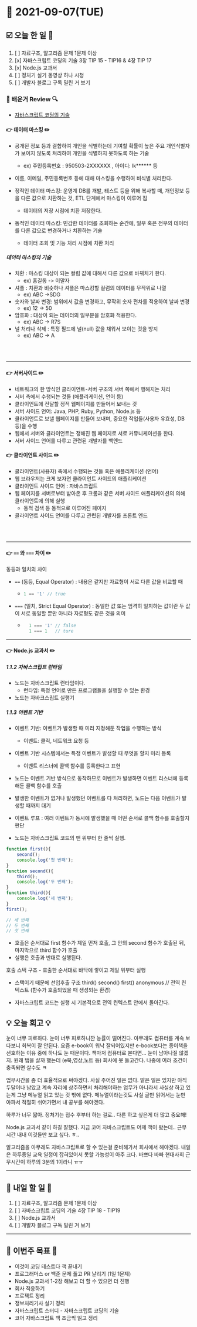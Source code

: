 # 📆 2021-09-07(TUE)
## ☑️ 오늘 한 일 📑
1. [ ] 자료구조, 알고리즘 문제 1문제 이상 
2. [x] 자바스크립트 코딩의 기술 3장 TIP 15 - TIP16 & 4장 TIP 17
3. [x] Node.js 교과서 
4. [ ] 정처기 실기 동영상 하나 시청 
5. [ ] 개발자 블로그 구독 밀린 거 보기 

### 📌️ 배운거 Review 🔍️
- [자바스크립트 코딩의 기술](https://github.com/Kyuwon53/library_books_record/tree/main/Technology_In_Javascript_coding)


#### 👉 데이터 마스킹  ✏️

-  공개된 정보 등과 결합하여 개인을 식별하는데 기여할 확률이 높은 주요 개인식별자가 보이지 않도록 처리하여 
개인을 식별하지 못하도록 하는 기술
   - ex) 주민등록번호 : 950503-2XXXXXX , 아이디: lk******  등 
  
- 이름, 이메일, 주민등록번호 등에 대해 마스킹을 수행하여 비식별 처리한다. 

- 정적인 데이터 마스킹: 운영계 DB를 개발, 테스트 등을 위해 복사할 때, 개인정보 등을 다른 값으로 치환하는 것, ETL 단계에서 마스킹이 이루어 짐
  - 데이터의 저장 시점에 치환 저장한다. 
- 동적인 데이터 마스킹: 민감한 데이터를 조회하는 순간에, 일부 혹은 전부의 데이터를 다른 값으로 변경하거나 치환하는 기술
  - 데이터 조회 및 기능 처리 시점에 치환 처리 
  
##### 데이터 마스킹의 기술 
- 치환 : 마스킹 대상이 되는 컬럼 값에 대해서 다른 값으로 바꿔치기 한다. 
  - ex) 홍길동 -> 이말자 
- 셔플 : 치환과 비슷하나 셔플은 마스킹할 컬럼의 데이터를 무작위로 나열
  - ex) ABC ->SDG
- 숫자와 날짜 변경: 범위에서 값을 변경하고, 무작위 숫자 편차를 적용하여 날짜 변경
  - ex) 12 -> 50
- 암호화 : 대상이 되는 데이터의 일부분을 암호화 적용한다. 
  - ex) ABC -> R7S
- 널 처리나 삭제 : 특정 필드에 널(null) 값을 채워서 보이는 것을 방지 
  - ex) ABC -> A
  
<br><br>
***

#### 👉 서버사이드 ✏️
- 네트워크의 한 방식인 클라이언트-서버 구조의 서버 쪽에서 행해지는 처리 
- 서버 측에서 수행되는 것들 (애플리케이션, 언어 등)
- 클라이언트에 전달할 정적 웹페이지를 만들어서 보내는 것 
- 서버 사이드 언어: Java, PHP, Ruby, Python, Node.js 등 
- 클라이언트로 보낼 웹페이지를 만들어 보내며, 중요한 작업들(사용자 유효성, DB 등)을 수행
- 웹에서 서버와 클라이언트는 정해진 웹 페이지로 서로 커뮤니케이션을 한다.
- 서버 사이드 언어를 다루고 관련된 개발자를 백엔드

#### 👉 클라이언트 사이드 ✏️

- 클라이언트(사용자) 측에서 수행되는 것들 혹은 애플리케이션 (언어)
- 웹 브라우저는 크게 보자면 클라이언트 사이드의 애플리케이션
- 클라이언트 사이드 언어 : 자바스크립트 
- 웹 페이지를 서버로부터 받아온 후 크롬과 같은 서버 사이드 애플리케이션의 의해 클라이언트에 의해 실행
  - 동적 검색 등 동적으로 이루어진 페이지 
- 클라이언트 사이드 언어를 다루고 관련된 개발자를 프론트 엔드

<br><br>
***

#### 👉 `==` 와 `===` 차이 ✏️

동등과 일치의 차이
- `==` (동등,  Equal Operator) : 내용은 같지만 자료형이 서로 다른 값을 비교할 때 
    - ```js
      1 == '1' // true
       ```

- `===` (일치,  Strict Equal Operator) : 동일한 값 또는 엄격히 일치하는 값이란 두 값이 서로 동일할 뿐만 아니라 자료형도 같은 것을 의미 
    - ```js
        1 === '1' // false
        1 === 1   // ture
      ```

***
#### 👉 Node.js 교과서 ✏️
##### 1.1.2 자바스크립트 런타임 
- 노드는 자바스크립트 런타임이다. 
  - 런타임: 특정 언어로 만든 프로그램들을 실행할 수 있는 환경 
- 노드는 자바크스립트 실행기

##### 1.1.3 이벤트 기반
- 이벤트 기반: 이벤트가 발생할 때 미리 지정해둔 작업을 수행하는 방식 
  - 이벤트: 클릭, 네트워크 요청 등 
  
- 이벤트 기반 시스템에서는 특정 이벤트가 발생할 때 무엇을 할지 미리 등록 
  - 이벤트 리스너에 콜백 함수를 등록한다고 표현 
  
- 노드는 이벤트 기반 방식으로 동작하므로 이벤트가 발생하면 이벤트 리스너에 등록해둔 콜백 함수를 호출
- 발생한 이벤트가 없거나 발생했던 이벤트를 다 처리하면, 노드는 다음 이벤트가 발생할 때까지 대기 
- 이벤트 루프 : 여러 이벤트가 동시에 발생했을 때 어떤 순서로 콜백 함수를 호출할지 판단 

- 노드는 자바스크립트 코드의 맨 위부터 한 줄씩 실행.
```js
function first(){
    second();
    console.log('첫 번째');
}
function second(){
    third();
    console.log('두 번째');
}
function third(){
    console.log('세 번째');
}
first();

// 세 번째
// 두 번째
// 첫 번째
```
- 호출은 순서대로 first 함수가 제일 먼저 호출, 그 안의 second 함수가 호출된 뒤, 마지막으로 third 함수가 호출
- 실행은 호출과 반대로 실행된다. 

호출 스택 구조 - 호출한 순서대로 바닥에 쌓이고 제일 위부터 실행 
- 스택이기 때문에 선입후출 구조 
third()
second()
first()
anonymous     // 전역 컨텍스트 (함수가 호출되었을 때 생성되는 환경)
  
- 자바스크립트 코드는 실행 시 기본적으로 전역 컨텍스트 안에서 돌아간다. 
## 💡 오늘  회고  💡

눈이 너무 피로하다. 눈이 너무 피로하니깐 능률이 떨어진다. 아무래도 컴퓨터를 계속 보다보니 회복이 잘 안된다. 
요즘 e-book이 워낙 잘되어있지만 e-book보다는 종이책을 선호하는 이유 중에 하나도 눈 때문이다. 
책마저 컴퓨터로 본다면... 눈이 남아나질 않겠지. 원래 탭을 살까 했는데 (e북,영상,노트 등) 회사에 못 들고간다.
나중에 여러 조건이 충족되면 살수도 ㅋ 

업무시간을 좀 더 효율적으로 써야겠다. 사실 주어진 일은 없다. 맡은 일은 있지만 아직 두달이나 남았고 계속 자리에 상주하면서
처리해야하는 업무가 아니라서 사실상 하고 있는게 그냥 메뉴얼 읽고 있는 것 밖에 없다. 메뉴얼이라는것도 사실 글만 읽어서는 
눈만 아파서 적절히 쉬어가면서 내 공부를 해야겠다. 


하루가 너무 짧아.  정처기는 접수 후부터 하는 걸로.. 다른 하고 싶은게 더 많고 중요해!  

Node.js 교과서 같이 하길 잘했다. 지금 코어 자바스크립트도 어제 책이 왔는데.. 근무 시간 내내 이것들만
보고 싶다. ㅎ..

알고리즘을 아무래도 자바스크립트로 할 수 있는걸 준비해가서 회사에서 해야겠다. 내일은 하루종일 교육 일정이 잡혀있어서 
못할 가능성이 아주 크다. 바쁘다 바빠 현대사회 근무시간이 하루의 3분의 1이라니 ㅠㅠ 


***

## 🎯 내일 할 일 🎯
1. [ ] 자료구조, 알고리즘 문제 1문제 이상 
2. [ ] 자바스크립트 코딩의 기술 4장 TIP 18 - TIP19 
3. [ ] Node.js 교과서 
4.  [ ] 개발자 블로그 구독 밀린 거 보기 


***

## 🏁 이번주 목표 🏁 
- 이것이 코딩 테스트다 책 끝내기
- 프로그래머스 or 백준 문제 풀고 PR 날리기 (1일 1문제)
- Node.js 교과서 1-2장 해보고 더 할 수 있으면 더 진행
- 회사 적응하기 
- 프로젝트 정리 
- 정보처리기사 실기 정리
- 자바스크립트 스터디 - 자바스크립트 코딩의 기술
- 코어 자바스크립트 책 조금씩 읽고 정리
